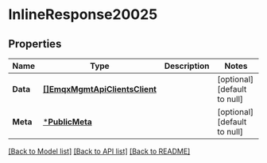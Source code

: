 # InlineResponse20025

## Properties
Name | Type | Description | Notes
------------ | ------------- | ------------- | -------------
**Data** | [**[]EmqxMgmtApiClientsClient**](emqx_mgmt_api_clients.client.md) |  | [optional] [default to null]
**Meta** | [***PublicMeta**](public.meta.md) |  | [optional] [default to null]

[[Back to Model list]](../README.md#documentation-for-models) [[Back to API list]](../README.md#documentation-for-api-endpoints) [[Back to README]](../README.md)

